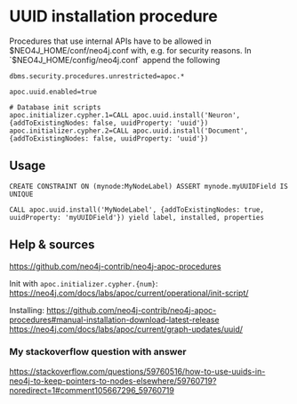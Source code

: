 # UUID installation procedure

Procedures that use internal APIs have to be allowed in $NEO4J_HOME/conf/neo4j.conf with, e.g.  for security reasons.
In `$NEO4J_HOME/config/neo4j.conf` append the following
```
dbms.security.procedures.unrestricted=apoc.*

apoc.uuid.enabled=true

# Database init scripts
apoc.initializer.cypher.1=CALL apoc.uuid.install('Neuron', {addToExistingNodes: false, uuidProperty: 'uuid'})
apoc.initializer.cypher.2=CALL apoc.uuid.install('Document', {addToExistingNodes: false, uuidProperty: 'uuid'})
```

## Usage
```cql
CREATE CONSTRAINT ON (mynode:MyNodeLabel) ASSERT mynode.myUUIDField IS UNIQUE
```
```cql
CALL apoc.uuid.install('MyNodeLabel', {addToExistingNodes: true, uuidProperty: 'myUUIDField'}) yield label, installed, properties
```

## Help & sources

https://github.com/neo4j-contrib/neo4j-apoc-procedures

Init with `apoc.initializer.cypher.{num}`: https://neo4j.com/docs/labs/apoc/current/operational/init-script/

Installing: https://github.com/neo4j-contrib/neo4j-apoc-procedures#manual-installation-download-latest-release
https://neo4j.com/docs/labs/apoc/current/graph-updates/uuid/

### My stackoverflow question with answer
https://stackoverflow.com/questions/59760516/how-to-use-uuids-in-neo4j-to-keep-pointers-to-nodes-elsewhere/59760719?noredirect=1#comment105667296_59760719
